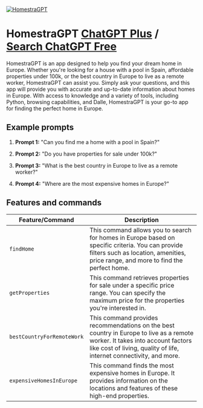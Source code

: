 
[![HomestraGPT](https://files.oaiusercontent.com/file-ShZHCjZ9txjzRJDlfem76CcP?se=2123-10-17T11%3A15%3A58Z&sp=r&sv=2021-08-06&sr=b&rscc=max-age%3D31536000%2C%20immutable&rscd=attachment%3B%20filename%3DLogo-1%2520%25281%2529.png&sig=8k33zrHV8cDRv5zQybbBN8%2BbtMqDwX1WJGnUgIBsQKI%3D)](https://chat.openai.com/g/g-HVrqSt5wM-homestragpt)

# HomestraGPT [ChatGPT Plus](https://chat.openai.com/g/g-HVrqSt5wM-homestragpt) / [Search ChatGPT Free](https://gptcall.net/index.html#/?search=HomestraGPT)

HomestraGPT is an app designed to help you find your dream home in Europe. Whether you're looking for a house with a pool in Spain, affordable properties under 100k, or the best country in Europe to live as a remote worker, HomestraGPT can assist you. Simply ask your questions, and this app will provide you with accurate and up-to-date information about homes in Europe. With access to knowledge and a variety of tools, including Python, browsing capabilities, and Dalle, HomestraGPT is your go-to app for finding the perfect home in Europe.

## Example prompts

1. **Prompt 1:** "Can you find me a home with a pool in Spain?"

2. **Prompt 2:** "Do you have properties for sale under 100k?"

3. **Prompt 3:** "What is the best country in Europe to live as a remote worker?"

4. **Prompt 4:** "Where are the most expensive homes in Europe?"


## Features and commands

| Feature/Command | Description |
| --- | --- |
| `findHome` | This command allows you to search for homes in Europe based on specific criteria. You can provide filters such as location, amenities, price range, and more to find the perfect home. |
| `getProperties` | This command retrieves properties for sale under a specific price range. You can specify the maximum price for the properties you're interested in. |
| `bestCountryForRemoteWork` | This command provides recommendations on the best country in Europe to live as a remote worker. It takes into account factors like cost of living, quality of life, internet connectivity, and more. |
| `expensiveHomesInEurope` | This command finds the most expensive homes in Europe. It provides information on the locations and features of these high-end properties. |



